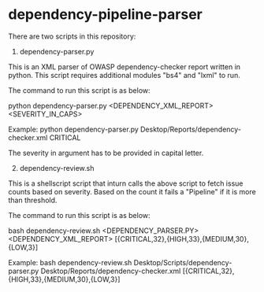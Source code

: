 # dependency-pipeline-parser
There are two scripts in this repository:

1. dependency-parser.py

This is an XML parser of OWASP dependency-checker report written in python. This script requires additional modules "bs4" and "lxml" to run.

The command to run this script is as below:

python dependency-parser.py <DEPENDENCY_XML_REPORT> <SEVERITY_IN_CAPS>

Example: python dependency-parser.py Desktop/Reports/dependency-checker.xml CRITICAL

The severity in argument has to be provided in capital letter.


2. dependency-review.sh

This is a shellscript script that inturn calls the above script to fetch issue counts based on severity. Based on the count it fails a "Pipeline" if it is more than threshold.

The command to run this script is as below:

bash dependency-review.sh <DEPENDENCY_PARSER.PY> <DEPENDENCY_XML_REPORT> [{CRITICAL,32},{HIGH,33},{MEDIUM,30},{LOW,3}]

Example: bash dependency-review.sh Desktop/Scripts/dependency-parser.py Desktop/Reports/dependency-checker.xml [{CRITICAL,32},{HIGH,33},{MEDIUM,30},{LOW,3}]
